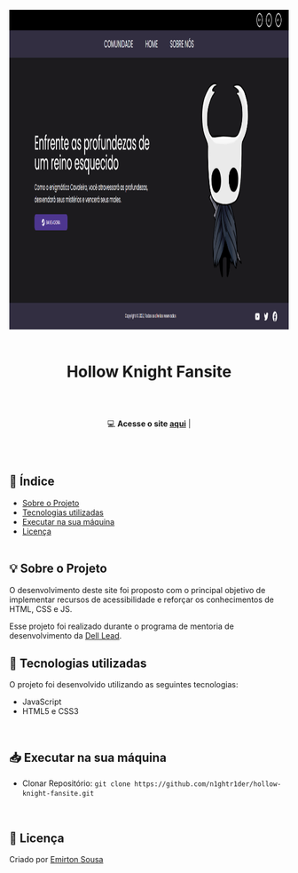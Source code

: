 <p align="center">
  <img src="images/hollow-knight-screenshot.png" width="1024" height="576"/>
  <br><br>
</p>

<h1 align="center">Hollow Knight Fansite</h1> 
<div align="center">
<br><br>

💻 **Acesse o site [aqui](https://hollow-knight-fansite.vercel.app/)** | 
</div>
<br><br>


## 📑 Índice

- [Sobre o Projeto](#-sobre-o-projeto)
- [Tecnologias utilizadas](#-tecnologias-utilizadas)
- [Executar na sua máquina](#-executar-na-sua-máquina)
- [Licença](#-licença)
<br><br>
## 💡 Sobre o Projeto

O desenvolvimento deste site foi proposto com o principal objetivo de implementar recursos de acessibilidade e reforçar os conhecimentos de HTML, CSS e JS.

Esse projeto foi realizado durante o programa de mentoria de desenvolvimento da [Dell Lead](https://leadfortaleza.com.br/portal).
<br>

## 🚀 Tecnologias utilizadas

O projeto foi desenvolvido utilizando as seguintes tecnologias:

- JavaScript
- HTML5 e CSS3

<br> 

## 📥 Executar na sua máquina

- Clonar Repositório: `git clone https://github.com/n1ghtr1der/hollow-knight-fansite.git`

<br>

## 📕 Licença
Criado por [Emirton Sousa](https://github.com/n1ghtr1der)
